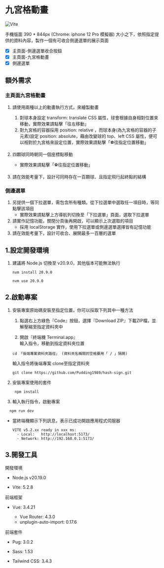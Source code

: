 # 九宮格動畫

![Vite](https://badges.aleen42.com/src/vitejs.svg)

手機版面 390 * 844px (Chrome: iphone 12 Pro 模擬器) 大小之下，依照指定提供的資料內容，製作一個有可收合側邊選單的展示頁面

- [x] 主頁面-側邊選單收合按鈕
- [x] 主頁面-九宮格動畫
- [x] 側邊選單

## 額外需求

### 主頁面九宮格動畫

  1. 請使用兩種以上的動畫執行方式，來繪製動畫

     1. 對球本身設定 transform: translate CSS 屬性，球會根據自身相對位置來移動，實際效果請點擊「往左移動」
     2. 對九宮格的容器採用 position: relative ，而球本身(為九宮格的容器的子元素)設定 position: absolute，藉由改變球的 top、left CSS 屬性，便可以相對於九宮格來設定位置，實際效果請點擊「⚽️往指定位置移動」
  2. 四顆球同時朝同一個座標點移動
     - 實際效果請點擊「⚽️往指定位置移動」
  3. 請在效能考量下，設計可同時存在一百顆球、且指定飛行起終點的結構

### 側邊選單

  1. 另提供一個下拉選單，需包含所有種類。從下拉選單中選取任一項目時，等同點擊該項目
     - 實際效果請點擊上方導航列切換至「下拉選單」頁面，選取下拉選單
  2. 請實作記憶功能，關閉分頁後再開啟，可以顯示上次選取的項目
     - 採用 localStorage 實作，使用下拉選單或側邊選單選擇皆有記憶功能
  3. 請在效能考量下，設計可收合、展開最多一百層的選單

## 1.設定開發環境

1. 建議將 Node.js 切換至 v20.9.0，其他版本可能無法執行

   ```code
   nvm install 20.9.0
   ```

   ```code
   nvm use 20.9.0
   ```

## 2.啟動專案

1. 安裝專案原始碼安裝至指定位置，你可以採取下列其中一種方法
      1. 點選右上方綠色『Code』按鈕，選擇『Download ZIP』下載ZIP檔，並解壓縮至指定資料夾中

      2. 開啟『終端機 Terminal.app』  
       輸入指令，移動到指定資料夾位置  

      ```code
      cd 「後端專案資料夾路徑」 (資料夾名稱間的空格要用「 / 」隔開)
      ```

      輸入指令將後端專案 clone至指定資料夾

      ```code
      git clone https://github.com/Pudding1989/hash-sign.git
      ```

2. 安裝專案使用的套件

   ```code
    npm install
    ```

3. 輸入執行指令，啟動專案

```text
  npm run dev
```

- 當終端機顯示下列訊息，表示已成功開啟應用程式伺服器

  ```text
  VITE v5.2.xx ready in xxx ms:
    - Local:   http://localhost:5173/
    - Network: http://192.168.0.1:5173/
  ```

## 3.開發工具

開發環境

- Node.js v20.19.0

- Vite: 5.2.8

前端框架

- Vue: 3.4.21

  - Vue Router: 4.3.0
  - unplugin-auto-import: 0.17.6

前端套件

- Pug: 3.0.2

- Sass: 1.53

- Tailwind CSS: 3.4.3
